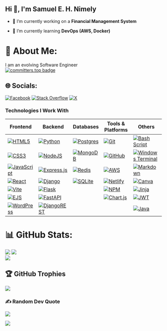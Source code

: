 ## Hi 👋, I'm Samuel E. H. Nimely

<!--
**nimely111/nimely111** is a ✨ _special_ ✨ repository because its `README.md` (this file) appears on your GitHub profile.

Here are some ideas to get you started:
-->

- 🔭 I’m currently working on a **Financial Management System**  

- 🌱 I’m currently learning **DevOps (AWS, Docker)**
<!--
- 👯 I’m looking to collaborate on ...
- 🤔 I’m looking for help with ...
- 💬 Ask me about ...
- 📫 How to reach me: ...
- 😄 Pronouns: ...
- ⚡ Fun fact: ...

-->
# 💫 About Me:
I am an evolving Software Engineer<br>
[![committers.top badge](https://user-badge.committers.top/LR/nimely111.svg)](https://committers.top/lr)


## 🌐 Socials:
[![Facebook](https://img.shields.io/badge/Facebook-%231877F2.svg?logo=Facebook&logoColor=white)](https://facebook.com/samuel.ehnimely) [![Stack Overflow](https://img.shields.io/badge/-Stackoverflow-FE7A16?logo=stack-overflow&logoColor=white)](https://stackoverflow.com/users/15742535) [![X](https://img.shields.io/badge/X-black.svg?logo=X&logoColor=white)](https://x.com/nimelythegreat) 

### Technologies I Work With

| **Frontend**         | **Backend**          | **Databases**       | **Tools & Platforms** | **Others**           |
|-----------------------|----------------------|---------------------|------------------------|----------------------|
| [![HTML5](https://img.shields.io/badge/HTML5-%23E34F26.svg?style=for-the-badge&logo=html5&logoColor=white)](#) | [![Python](https://img.shields.io/badge/Python-3670A0?style=for-the-badge&logo=python&logoColor=ffdd54)](#) | [![Postgres](https://img.shields.io/badge/Postgres-%23316192.svg?style=for-the-badge&logo=postgresql&logoColor=white)](#) | [![Git](https://img.shields.io/badge/Git-%23F05033.svg?style=for-the-badge&logo=git&logoColor=white)](#) | [![Bash Script](https://img.shields.io/badge/Bash%20Script-%23121011.svg?style=for-the-badge&logo=gnu-bash&logoColor=white)](#) |
| [![CSS3](https://img.shields.io/badge/CSS3-%231572B6.svg?style=for-the-badge&logo=css3&logoColor=white)](#) | [![NodeJS](https://img.shields.io/badge/Node.js-6DA55F?style=for-the-badge&logo=node.js&logoColor=white)](#) | [![MongoDB](https://img.shields.io/badge/MongoDB-%234ea94b.svg?style=for-the-badge&logo=mongodb&logoColor=white)](#) | [![GitHub](https://img.shields.io/badge/GitHub-%23121011.svg?style=for-the-badge&logo=github&logoColor=white)](#) | [![Windows Terminal](https://img.shields.io/badge/Windows%20Terminal-%234D4D4D.svg?style=for-the-badge&logo=windows-terminal&logoColor=white)](#) |
| [![JavaScript](https://img.shields.io/badge/JavaScript-%23323330.svg?style=for-the-badge&logo=javascript&logoColor=%23F7DF1E)](#) | [![Express.js](https://img.shields.io/badge/Express.js-%23404d59.svg?style=for-the-badge&logo=express&logoColor=%2361DAFB)](#) | [![Redis](https://img.shields.io/badge/Redis-%23DD0031.svg?style=for-the-badge&logo=redis&logoColor=white)](#) | [![AWS](https://img.shields.io/badge/AWS-%23FF9900.svg?style=for-the-badge&logo=amazon-aws&logoColor=white)](#) | [![Markdown](https://img.shields.io/badge/Markdown-%23000000.svg?style=for-the-badge&logo=markdown&logoColor=white)](#) |
| [![React](https://img.shields.io/badge/React-%2320232a.svg?style=for-the-badge&logo=react&logoColor=%2361DAFB)](#) | [![Django](https://img.shields.io/badge/Django-%23092E20.svg?style=for-the-badge&logo=django&logoColor=white)](#) | [![SQLite](https://img.shields.io/badge/SQLite-%2307405e.svg?style=for-the-badge&logo=sqlite&logoColor=white)](#) | [![Netlify](https://img.shields.io/badge/Netlify-%23000000.svg?style=for-the-badge&logo=netlify&logoColor=#00C7B7)](#) | [![Canva](https://img.shields.io/badge/Canva-%2300C4CC.svg?style=for-the-badge&logo=Canva&logoColor=white)](#) |
| [![Vite](https://img.shields.io/badge/Vite-%23646CFF.svg?style=for-the-badge&logo=vite&logoColor=white)](#) | [![Flask](https://img.shields.io/badge/Flask-%23000.svg?style=for-the-badge&logo=flask&logoColor=white)](#) | | [![NPM](https://img.shields.io/badge/NPM-%23CB3837.svg?style=for-the-badge&logo=npm&logoColor=white)](#) | [![Jinja](https://img.shields.io/badge/Jinja-white.svg?style=for-the-badge&logo=jinja&logoColor=black)](#) |
| [![EJS](https://img.shields.io/badge/EJS-%23B4CA65.svg?style=for-the-badge&logo=ejs&logoColor=black)](#) | [![FastAPI](https://img.shields.io/badge/FastAPI-005571?style=for-the-badge&logo=fastapi)](#) | | [![Chart.js](https://img.shields.io/badge/Chart.js-F5788D.svg?style=for-the-badge&logo=chart.js&logoColor=white)](#) | [![JWT](https://img.shields.io/badge/JWT-black?style=for-the-badge&logo=JSON%20web%20tokens)](#) |
| [![WordPress](https://img.shields.io/badge/WordPress-%23117AC9.svg?style=for-the-badge&logo=WordPress&logoColor=white)](#) | [![DjangoREST](https://img.shields.io/badge/Django%20REST-ff1709?style=for-the-badge&logo=django&logoColor=white&color=ff1709&labelColor=gray)](#) | | | [![Java](https://img.shields.io/badge/Java-%23ED8B00.svg?style=for-the-badge&logo=openjdk&logoColor=white)](#) |

# 📊 GitHub Stats:
![](https://github-readme-stats.vercel.app/api?username=nimely111&theme=transparent&hide_border=false&include_all_commits=false&count_private=true)
![](https://github-readme-stats.vercel.app/api/top-langs/?username=nimely111&theme=transparent&hide_border=false&include_all_commits=false&count_private=true&layout=compact)<br/>
![](https://github-readme-streak-stats.herokuapp.com/?user=nimely111&theme=transparent&hide_border=false)<br/>



## 🏆 GitHub Trophies
![](https://github-profile-trophy.vercel.app/?username=nimely111&theme=radical&no-frame=false&no-bg=false&margin-w=4)

### ✍️ Random Dev Quote
![](https://quotes-github-readme.vercel.app/api?type=horizontal&theme=radical)

[![](https://visitcount.itsvg.in/api?id=nimely111&icon=0&color=0)](https://visitcount.itsvg.in)

<!-- Proudly created with GPRM ( https://gprm.itsvg.in ) -->

